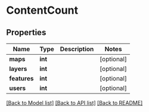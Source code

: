 # ContentCount

## Properties
Name | Type | Description | Notes
------------ | ------------- | ------------- | -------------
**maps** | **int** |  | [optional] 
**layers** | **int** |  | [optional] 
**features** | **int** |  | [optional] 
**users** | **int** |  | [optional] 

[[Back to Model list]](../README.md#documentation-for-models) [[Back to API list]](../README.md#documentation-for-api-endpoints) [[Back to README]](../README.md)

